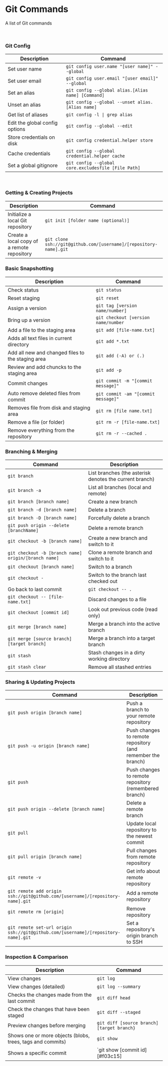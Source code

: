 Git Commands
============
A list of Git commands


&nbsp;
 

### Git Config 
| Description | Command |
| ------- | ----------- |
| Set user name | `git config user.name "[user name]" --global` | 
| Set user email | `git config user.email "[user email]" --global` | 
| Set an alias | `git config --global alias.[Alias name] [Command]`| 
| Unset an alias | `git config --global --unset alias.[Alias name]` | 
| Get list of aliases | `git config -l \| grep alias` | 
| Edit the global config options | `git config --global --edit` | 
| Store credentials on disk | `git config credential.helper store` | 
| Cache credentials | `git config --global credential.helper cache` | 
| Set a global gitignore | `git config --global core.excludesfile [File Path]` | 


&nbsp;


### Getting & Creating Projects

| Description | Command |
| ------- | ----------- |
| Initialize a local Git repository | `git init [folder name (optional)]` | 
| Create a local copy of a remote repository | `git clone ssh://git@github.com/[username]/[repository-name].git` | 



### Basic Snapshotting

| Description | Command |
| ------- | ----------- |
| Check status | `git status` | 
| Reset staging | `git reset` |
| Assign a version | `git tag [version name/number]` |
| Bring up a version | `git checkout [version name/number` |
| Add a file to the staging area | `git add [file-name.txt]` | 
| Adds all text files in current directory | `git add *.txt` | 
| Add all new and changed files to the staging area | `git add (-A) or (.)` | 
| Review and add chuncks to the staging area | `git add -p` | 
| Commit changes | `git commit -m "[commit message]"` | 
| Auto remove deleted files from commit | `git commit -am "[commit message]"` | 
| Removes file from disk and staging area | `git rm [file name.txt]` | 
| Remove a file (or folder) | `git rm -r [file-name.txt]` | 
| Remove everything from the repository | `git rm -r --cached .` | 


### Branching & Merging

| Command | Description |
| ------- | ----------- |
| `git branch` | List branches (the asterisk denotes the current branch) |
| `git branch -a` | List all branches (local and remote) |
| `git branch [branch name]` | Create a new branch |
| `git branch -d [branch name]` | Delete a branch |
| `git branch -D [branch name]` | Forcefully delete a branch |
| `git push origin --delete [branchName]` | Delete a remote branch |
| `git checkout -b [branch name]` | Create a new branch and switch to it |
| `git checkout -b [branch name] origin/[branch name]` | Clone a remote branch and switch to it |
| `git checkout [branch name]` | Switch to a branch |
| `git checkout -` | Switch to the branch last checked out |
| Go back to last commit | `git checkout -- .` |
| `git checkout -- [file-name.txt]` | Discard changes to a file |
| `git checkout [commit id]` | Look out previous code (read only) |
| `git merge [branch name]` | Merge a branch into the active branch |
| `git merge [source branch] [target branch]` | Merge a branch into a target branch |
| `git stash` | Stash changes in a dirty working directory |
| `git stash clear` | Remove all stashed entries |



### Sharing & Updating Projects

| Command | Description |
| ------- | ----------- |
| `git push origin [branch name]` | Push a branch to your remote repository |
| `git push -u origin [branch name]` | Push changes to remote repository (and remember the branch) |
| `git push` | Push changes to remote repository (remembered branch) |
| `git push origin --delete [branch name]` | Delete a remote branch |
| `git pull` | Update local repository to the newest commit |
| `git pull origin [branch name]` | Pull changes from remote repository |
| `git remote -v` | Get info about remote repository |
| `git remote add origin ssh://git@github.com/[username]/[repository-name].git` | Add a remote repository |
| `git remote rm [origin]` | Remove repository
| `git remote set-url origin ssh://git@github.com/[username]/[repository-name].git` | Set a repository's origin branch to SSH |



### Inspection & Comparison

| Description | Command |
| ------- | ----------- |
| View changes | `git log` | 
| View changes (detailed) | `git log --summary` | 
| Checks the changes made from the last commit | `git diff head` | 
| Check the changes that have been staged | `git diff --staged` | 
| Preview changes before merging | `git diff [source branch] [target branch}` |
| Shows one or more objects (blobs, trees, tags and commits) | `git show` |
| Shows a specific commit | `git show [commit id] [#f03c15]|


